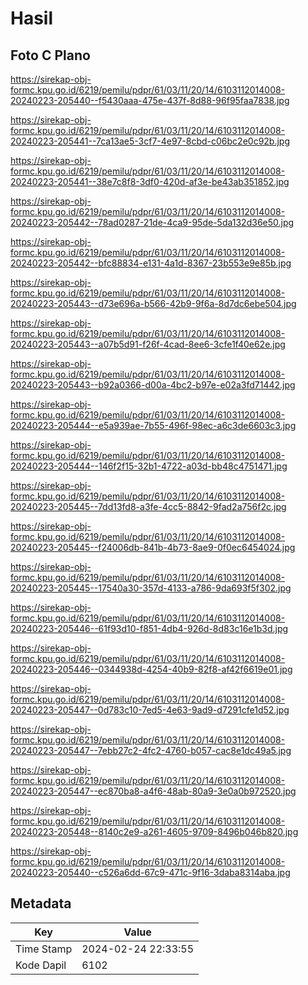 # Hasil

## Foto C Plano

https://sirekap-obj-formc.kpu.go.id/6219/pemilu/pdpr/61/03/11/20/14/6103112014008-20240223-205440--f5430aaa-475e-437f-8d88-96f95faa7838.jpg

https://sirekap-obj-formc.kpu.go.id/6219/pemilu/pdpr/61/03/11/20/14/6103112014008-20240223-205441--7ca13ae5-3cf7-4e97-8cbd-c06bc2e0c92b.jpg

https://sirekap-obj-formc.kpu.go.id/6219/pemilu/pdpr/61/03/11/20/14/6103112014008-20240223-205441--38e7c8f8-3df0-420d-af3e-be43ab351852.jpg

https://sirekap-obj-formc.kpu.go.id/6219/pemilu/pdpr/61/03/11/20/14/6103112014008-20240223-205442--78ad0287-21de-4ca9-95de-5da132d36e50.jpg

https://sirekap-obj-formc.kpu.go.id/6219/pemilu/pdpr/61/03/11/20/14/6103112014008-20240223-205442--bfc88834-e131-4a1d-8367-23b553e9e85b.jpg

https://sirekap-obj-formc.kpu.go.id/6219/pemilu/pdpr/61/03/11/20/14/6103112014008-20240223-205443--d73e696a-b566-42b9-9f6a-8d7dc6ebe504.jpg

https://sirekap-obj-formc.kpu.go.id/6219/pemilu/pdpr/61/03/11/20/14/6103112014008-20240223-205443--a07b5d91-f26f-4cad-8ee6-3cfe1f40e62e.jpg

https://sirekap-obj-formc.kpu.go.id/6219/pemilu/pdpr/61/03/11/20/14/6103112014008-20240223-205443--b92a0366-d00a-4bc2-b97e-e02a3fd71442.jpg

https://sirekap-obj-formc.kpu.go.id/6219/pemilu/pdpr/61/03/11/20/14/6103112014008-20240223-205444--e5a939ae-7b55-496f-98ec-a6c3de6603c3.jpg

https://sirekap-obj-formc.kpu.go.id/6219/pemilu/pdpr/61/03/11/20/14/6103112014008-20240223-205444--146f2f15-32b1-4722-a03d-bb48c4751471.jpg

https://sirekap-obj-formc.kpu.go.id/6219/pemilu/pdpr/61/03/11/20/14/6103112014008-20240223-205445--7dd13fd8-a3fe-4cc5-8842-9fad2a756f2c.jpg

https://sirekap-obj-formc.kpu.go.id/6219/pemilu/pdpr/61/03/11/20/14/6103112014008-20240223-205445--f24006db-841b-4b73-8ae9-0f0ec6454024.jpg

https://sirekap-obj-formc.kpu.go.id/6219/pemilu/pdpr/61/03/11/20/14/6103112014008-20240223-205445--17540a30-357d-4133-a786-9da693f5f302.jpg

https://sirekap-obj-formc.kpu.go.id/6219/pemilu/pdpr/61/03/11/20/14/6103112014008-20240223-205446--61f93d10-f851-4db4-926d-8d83c16e1b3d.jpg

https://sirekap-obj-formc.kpu.go.id/6219/pemilu/pdpr/61/03/11/20/14/6103112014008-20240223-205446--0344938d-4254-40b9-82f8-af42f6619e01.jpg

https://sirekap-obj-formc.kpu.go.id/6219/pemilu/pdpr/61/03/11/20/14/6103112014008-20240223-205447--0d783c10-7ed5-4e63-9ad9-d7291cfe1d52.jpg

https://sirekap-obj-formc.kpu.go.id/6219/pemilu/pdpr/61/03/11/20/14/6103112014008-20240223-205447--7ebb27c2-4fc2-4760-b057-cac8e1dc49a5.jpg

https://sirekap-obj-formc.kpu.go.id/6219/pemilu/pdpr/61/03/11/20/14/6103112014008-20240223-205447--ec870ba8-a4f6-48ab-80a9-3e0a0b972520.jpg

https://sirekap-obj-formc.kpu.go.id/6219/pemilu/pdpr/61/03/11/20/14/6103112014008-20240223-205448--8140c2e9-a261-4605-9709-8496b046b820.jpg

https://sirekap-obj-formc.kpu.go.id/6219/pemilu/pdpr/61/03/11/20/14/6103112014008-20240223-205440--c526a6dd-67c9-471c-9f16-3daba8314aba.jpg


## Metadata

| Key        | Value               |
| ---------- | ------------------- |
| Time Stamp | 2024-02-24 22:33:55 |
| Kode Dapil | 6102                |



